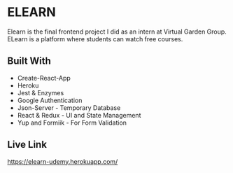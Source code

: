 # ELEARN

Elearn is the final frontend project I did as an intern at Virtual Garden Group. ELearn is a platform where
students can watch free courses.

## Built With

- Create-React-App
- Heroku
- Jest & Enzymes
- Google Authentication
- Json-Server - Temporary Database
- React & Redux - UI and State Management
- Yup and Formiik - For Form Validation

## Live Link

https://elearn-udemy.herokuapp.com/
